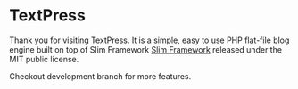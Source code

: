 # TextPress

Thank you for visiting TextPress. It is a simple, easy to use PHP flat-file blog engine built on top of Slim Framework [Slim Framework](http://slimframework.com) released under the MIT public license.

Checkout development branch for more features.